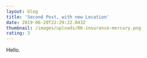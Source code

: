 ```yaml
---
layout: blog
title: 'Second Post, with new Location'
date: 2019-06-20T22:29:22.043Z
thumbnail: /images/uploads/06-insurance-mercury.png
rating: 3
---
```

Hello.
